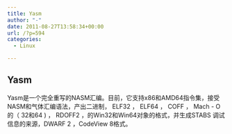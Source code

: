 ```yaml
---
title: Yasm
author: "-"
date: 2011-08-27T13:58:34+00:00
url: /?p=594
categories:
  - Linux

---
```

## Yasm
Yasm是一个完全重写的NASM汇编。目前，它支持x86和AMD64指令集，接受NASM和气体汇编语法，产出二进制， ELF32 ， ELF64 ， COFF ， Mach - O的（ 32和64 )  ， RDOFF2 ，的Win32和Win64对象的格式，并生成STABS 调试信息的来源，DWARF 2 ，CodeView 8格式。